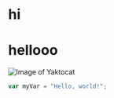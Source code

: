 # hi
# hellooo
![Image of Yaktocat](https://octodex.github.com/images/yaktocat.png)
``` javascript
var myVar = "Hello, world!";
```
